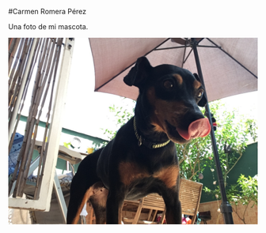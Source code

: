 #Carmen Romera Pérez

Una foto de mi mascota.


![Foto de mi perra](/images/642F8C03-983A-42E0-B173-5F809498C00A.jpeg)
